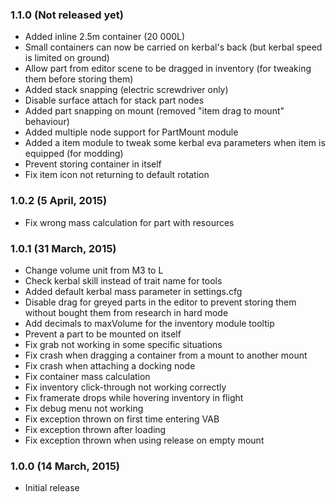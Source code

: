 ### 1.1.0 (Not released yet)
- Added inline 2.5m container (20 000L)
- Small containers can now be carried on kerbal's back (but kerbal speed is limited on ground)
- Allow part from editor scene to be dragged in inventory (for tweaking them before storing them)
- Added stack snapping (electric screwdriver only)
- Disable surface attach for stack part nodes
- Added part snapping on mount (removed "item drag to mount" behaviour)
- Added multiple node support for PartMount module  
- Added a item module to tweak some kerbal eva parameters when item is equipped (for modding)
- Prevent storing container in itself
- Fix item icon not returning to default rotation 

### 1.0.2 (5 April, 2015)
- Fix wrong mass calculation for part with resources 

### 1.0.1 (31 March, 2015)
- Change volume unit from M3 to L
- Check kerbal skill instead of trait name for tools
- Added default kerbal mass parameter in settings.cfg
- Disable drag for greyed parts in the editor to prevent storing them without bought them from research in hard mode
- Add decimals to maxVolume for the inventory module tooltip
- Prevent a part to be mounted on itself
- Fix grab not working in some specific situations
- Fix crash when dragging a container from a mount to another mount
- Fix crash when attaching a docking node
- Fix container mass calculation
- Fix inventory click-through not working correctly
- Fix framerate drops while hovering inventory in flight
- Fix debug menu not working
- Fix exception thrown on first time entering VAB
- Fix exception thrown after loading
- Fix exception thrown when using release on empty mount

### 1.0.0 (14 March, 2015)
- Initial release